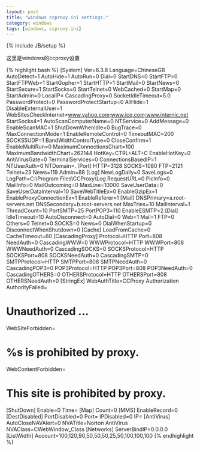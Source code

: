 ```yaml
---
layout: post
title: "windows ccproxy.ini settings."
category: windows
tags: [windows, ccproxy.ini]
---
```

{% include JB/setup %}

这里是windows的ccproxy设置

{% highlight bash %}
[System]
Ver=6.3.8
Language=ChineseGB
AutoDetect=1
AutoHide=1
AutoRun=0
Dial=0
StartDNS=0
StartFTP=0
StartFTPWeb=1
StartGopher=1
StartHTTP=1
StartMail=0
StartNews=0
StartSecure=1
StartSocks=0
StartTelnet=0
WebCached=0
StartMap=0
StartAdmin=0
LocalIP=
CascadingProxy=0
SocketIdleTimeout=5.0
PasswordProtect=0
PasswordProtectStartup=0
AllHide=1
DisableExternalUser=1
WebSitesCheckInternet=www.yahoo.com;www.icq.com;www.internic.net
StartSocks4=1
AutoScanComputerName=0
NTService=0
AddMessage=0
EnableScanMAC=1
ShutDownWhenIdle=0
BugTrace=0
MaxConnectionMode=1
EnableRemoteControl=0
TimeoutMAC=200
SOCKS5UDP=1
BandWidthControlType=0
CloseConfirm=1
EnableMultiRun=0
MaximumConnectionsChart=100
MaximumBandwidthChart=262144
HotKey=CTRL+ALT+C
EnableHotKey=0
AntiVirusGate=0
TerminalServices=0
ConnectionsBasedIP=1
NTUserAuth=0
NTDomain=.
[Port]
HTTP=3128
SOCKS=1080
FTP=2121
Telnet=23
News=119
Admin=88
[Log]
NewLogDaily=0
SaveLogs=0
LogPath=C:\Program Files\CCProxy\Log
RequestURL=0
PicInfo=0
MailInfo=0
MailOutcoming=0
MaxLine=10000
SaveUserData=0
SaveUserDataInterval=10
SaveWebTitleEx=0
EnableGzipEx=1
EnableProxyConnectionEx=1
EnableReferer=1
[Mail]
DNSPrimary=a.root-servers.net
DNSSecondary=b.root-servers.net
MaxTries=10
MailInterval=1
ThreadCount=10
PortSMTP=25
PortPOP3=110
EnableESMTP=2
[Dial]
IdleTimeout=10
AutoDisconnect=0
AutoDial=0
Web=1
Mail=1
FTP=0
Others=0
Telnet=0
SOCKS=0
News=0
DialWhenStartup=0
DisconnectWhenShutdown=0
[Cache]
LoadFromCache=0
CacheTimeout=60
[CascadingProxy]
Protocol=HTTP
Port=808
NeedAuth=0
CascadingWWW=0
WWWProtocol=HTTP
WWWPort=808
WWWNeedAuth=0
CascadingSOCKS=0
SOCKSProtocol=HTTP
SOCKSPort=808
SOCKSNeedAuth=0
CascadingSMTP=0
SMTPProtocol=HTTP
SMTPPort=808
SMTPNeedAuth=0
CascadingPOP3=0
POP3Protocol=HTTP
POP3Port=808
POP3NeedAuth=0
CascadingOTHERS=0
OTHERSProtocol=HTTP
OTHERSPort=808
OTHERSNeedAuth=0
[StringEx]
WebAuthTitle=CCProxy Authorization
AuthorityFailed=<Html><Body><H1> Unauthorized ...</H1></Body></Html>
WebSiteForbidden=<Html><Body><H1> %s is prohibited by proxy.</H1></Body></Html>
WebContentForbidden=<Html><Body><H1> This site is prohibited by proxy.</H1></Body></Html>
[ShutDown]
Enable=0
Time=
[Map]
Count=0
[MMS]
EnableRecord=0
[DestDisabled]
PortDisabled=0
Port=
IPDisabled=0
IP=
[AntiVirus]
AutoCloseNAVAlert=0
NVATitle=Norton AntiVirus
NVAClass=CWebWindow_Class
[Networks]
ServerBindIP=0.0.0.0
[ListWidth]
Account=100,120,90,50,50,50,25,50,100,100,100
{% endhighlight %}
